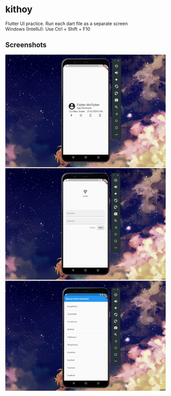 # kithoy

Flutter UI practice. Run each dart file as a separate screen  
Windows (IntelliJ): Use Ctrl + Shift + F10

## Screenshots
![Screenshot](https://github.com/tumininucodes/kithoy/blob/main/screenshots/business%20card.jpg)  
![Screenshot](https://github.com/tumininucodes/kithoy/blob/main/screenshots/login%20page.jpg)  
![Screenshot](https://github.com/tumininucodes/kithoy/blob/main/screenshots/startup_generator.jpg)
